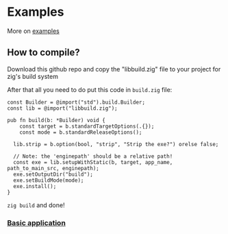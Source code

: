 # Examples
More on [examples](https://github.com/Kiakra/Alka/tree/master/examples)

## How to compile?

Download this github repo and copy the "libbuild.zig" file to your project for zig's build system

After that all you need to do put this code in `build.zig` file:

```zig
const Builder = @import("std").build.Builder;
const lib = @import("libbuild.zig");

pub fn build(b: *Builder) void {
	const target = b.standardTargetOptions(.{});
	const mode = b.standardReleaseOptions();
    
  lib.strip = b.option(bool, "strip", "Strip the exe?") orelse false;

  // Note: the 'enginepath' should be a relative path!
  const exe = lib.setupWithStatic(b, target, app_name, path_to_main_src, enginepath); 
  exe.setOutputDir("build");
  exe.setBuildMode(mode);
  exe.install();
}
```
`zig build` and done!

### [Basic application](https://github.com/Kiakra/Alka/blob/master/examples/basic_setup.zig)
